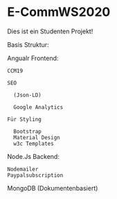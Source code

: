 # E-CommWS2020

Dies ist ein Studenten Projekt!

Basis Struktur:

Angualr Frontend:


    CCM19

    SEO

      (Json-LD)

      Google Analytics
    
    Für Styling

      Bootstrap
      Material Design 
      w3c Templates

Node.Js Backend:


    Nodemailer   
    Paypalsubscription
  
 MongoDB (Dokumentenbasiert)
 
 
